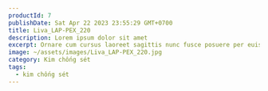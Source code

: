 ```yaml
---
productId: 7
publishDate: Sat Apr 22 2023 23:55:29 GMT+0700
title: Liva_LAP-PEX_220
description: Lorem ipsum dolor sit amet
excerpt: Ornare cum cursus laoreet sagittis nunc fusce posuere per euismod dis vehicula a, semper fames lacus maecenas
image: ~/assets/images/Liva_LAP-PEX_220.jpg
category: Kim chống sét
tags:
  - kim chống sét
---
```

